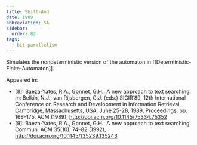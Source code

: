 ```yaml
---
title: Shift-And
date: 1989
abbreviation: SA
sidebar:
  order: 82
tags:
  - bit-parallelism
---
```


Simulates the nondeterministic version of the automaton in [[Deterministic-Finite-Automaton]].

Appeared in:

- [8]: Baeza-Yates, R.A., Gonnet, G.H.: A new approach to text searching. In: Belkin, N.J., van Rijsbergen, C.J. (eds.) SIGIR’89, 12th International Conference on Research and Development in Information Retrieval, Cambridge, Massachusetts, USA, June 25-28, 1989, Proceedings. pp. 168–175. ACM (1989), http://doi.acm.org/10.1145/75334.75352
- [9]: Baeza-Yates, R.A., Gonnet, G.H.: A new approach to text searching. Commun. ACM 35(10), 74–82 (1992), http://doi.acm.org/10.1145/135239.135243
